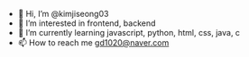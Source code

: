 - 👋 Hi, I’m @kimjiseong03
- 👀 I’m interested in frontend, backend
- 🌱 I’m currently learning javascript, python, html, css, java, c
- 📫 How to reach me gd1020@naver.com

<!---
kimjiseong03/kimjiseong03 is a ✨ special ✨ repository because its `README.md` (this file) appears on your GitHub profile.
You can click the Preview link to take a look at your changes.
--->
